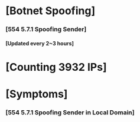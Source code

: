 # [Botnet Spoofing]
### [554 5.7.1 Spoofing Sender]
#### [Updated every 2~3 hours]

# [Counting 3932 IPs]

# [Symptoms] 
###   [554 5.7.1 Spoofing Sender in Local Domain]
